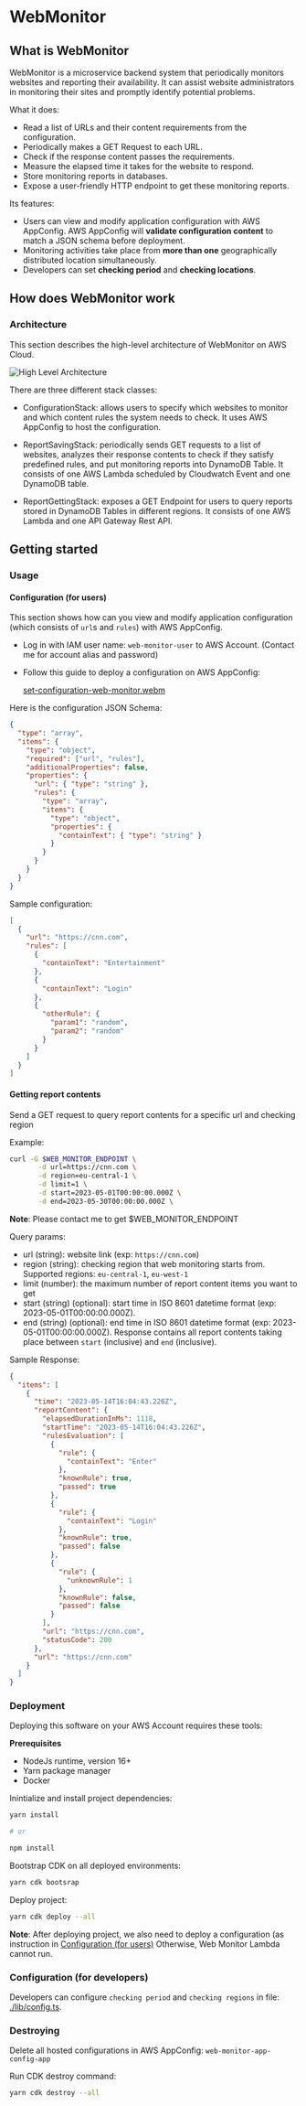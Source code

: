 # WebMonitor

## What is WebMonitor

WebMonitor is a microservice backend system that periodically monitors websites
and reporting their availability.
It can assist website administrators in monitoring their sites
and promptly identify potential problems.

What it does:

- Read a list of URLs and their content requirements from the configuration.
- Periodically makes a GET Request to each URL.
- Check if the response content passes the requirements.
- Measure the elapsed time it takes for the website to respond.
- Store monitoring reports in databases.
- Expose a user-friendly HTTP endpoint to get these monitoring reports.

Its features:

- Users can view and modify application configuration with AWS AppConfig.
  AWS AppConfig will **validate configuration content** to match a JSON schema
  before deployment.
- Monitoring activities take place from **more than one**
  geographically distributed location simultaneously.
- Developers can set **checking period** and **checking locations**.

## How does WebMonitor work

### Architecture

This section describes the high-level architecture of WebMonitor on AWS Cloud.

![High Level Architecture](./documentations/high-level-architecture.png)

There are three different stack classes:

- ConfigurationStack: allows users to specify which websites to monitor and
  which content rules the system needs to check.
  It uses AWS AppConfig to host the configuration.

- ReportSavingStack: periodically sends GET requests to a list of websites,
  analyzes their response contents to check if they satisfy predefined rules,
  and put monitoring reports into DynamoDB Table.
  It consists of one AWS Lambda scheduled by Cloudwatch Event and one DynamoDB table.

- ReportGettingStack: exposes a GET Endpoint for users to query reports stored in
  DynamoDB Tables in different regions.
  It consists of one AWS Lambda and one API Gateway Rest API.

## Getting started

### Usage

#### Configuration (for users)

This section shows how can you view and modify application configuration
(which consists of `url`s and `rules`) with AWS AppConfig.

- Log in with IAM user name: `web-monitor-user` to AWS Account.
  (Contact me for account alias and password)
- Follow this guide to deploy a configuration on AWS AppConfig:

  [set-configuration-web-monitor.webm](https://github.com/anhtumai/webapp-monitor/assets/32799668/6d5355da-1b7b-4e22-921e-d07654a2781c)

Here is the configuration JSON Schema:

```json
{
  "type": "array",
  "items": {
    "type": "object",
    "required": ["url", "rules"],
    "additionalProperties": false,
    "properties": {
      "url": { "type": "string" },
      "rules": {
        "type": "array",
        "items": {
          "type": "object",
          "properties": {
            "containText": { "type": "string" }
          }
        }
      }
    }
  }
}
```

Sample configuration:

```json
[
  {
    "url": "https://cnn.com",
    "rules": [
      {
        "containText": "Entertainment"
      },
      {
        "containText": "Login"
      },
      {
        "otherRule": {
          "param1": "random",
          "param2": "random"
        }
      }
    ]
  }
]
```

#### Getting report contents

Send a GET request to query report contents for a specific url and checking region

Example:

```bash
curl -G $WEB_MONITOR_ENDPOINT \
       -d url=https://cnn.com \
       -d region=eu-central-1 \
       -d limit=1 \
       -d start=2023-05-01T00:00:00.000Z \
       -d end=2023-05-30T00:00:00.000Z \
```

**Note**: Please contact me to get $WEB_MONITOR_ENDPOINT

Query params:

- url (string): website link (exp: `https://cnn.com`)
- region (string): checking region that web monitoring starts from.
  Supported regions: `eu-central-1`, `eu-west-1`
- limit (number): the maximum number of report content items you want to get
- start (string) (optional): start time in ISO 8601 datetime format (exp: 2023-05-01T00:00:00.000Z).
- end (string) (optional): end time in ISO 8601 datetime format (exp: 2023-05-01T00:00:00.000Z).
  Response contains all report contents taking place between
  `start` (inclusive) and `end` (inclusive).

Sample Response:

```json
{
  "items": [
    {
      "time": "2023-05-14T16:04:43.226Z",
      "reportContent": {
        "elapsedDurationInMs": 1118,
        "startTime": "2023-05-14T16:04:43.226Z",
        "rulesEvaluation": [
          {
            "rule": {
              "containText": "Enter"
            },
            "knownRule": true,
            "passed": true
          },
          {
            "rule": {
              "containText": "Login"
            },
            "knownRule": true,
            "passed": false
          },
          {
            "rule": {
              "unknownRule": 1
            },
            "knownRule": false,
            "passed": false
          }
        ],
        "url": "https://cnn.com",
        "statusCode": 200
      },
      "url": "https://cnn.com"
    }
  ]
}
```

### Deployment

Deploying this software on your AWS Account requires these tools:

**Prerequisites**

- NodeJs runtime, version 16+
- Yarn package manager
- Docker

Inintialize and install project dependencies:

```bash
yarn install

# or

npm install
```

Bootstrap CDK on all deployed environments:

```bash
yarn cdk bootsrap
```

Deploy project:

```bash
yarn cdk deploy --all
```

**Note**: After deploying project, we also need to deploy a configuration
(as instruction in [Configuration (for users)](#Configuration "for users")
Otherwise, Web Monitor Lambda cannot run.

### Configuration (for developers)

Developers can configure `checking period` and `checking regions` in file: [./lib/config.ts](./lib/config.ts).

### Destroying

Delete all hosted configurations in AWS AppConfig: `web-monitor-app-config-app`

Run CDK destroy command:

```bash
yarn cdk destroy --all
```
